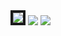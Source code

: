 
<img src="https://github-readme-stats.vercel.app/api?username=LecoSchmittElias&show_icons=true&theme=tokyonight"  BORDER=4/> 
<img src="https://github-readme-streak-stats.herokuapp.com/?user=LecoSchmittElias&theme=tokyonight"/>
<img src="https://github-readme-stats-eight-theta.vercel.app/api/top-langs/?username=LecoSchmittElias&layout=compact&langs_count=8&theme=tokyonight&include_all_commits=true&count_private=true"/> 
